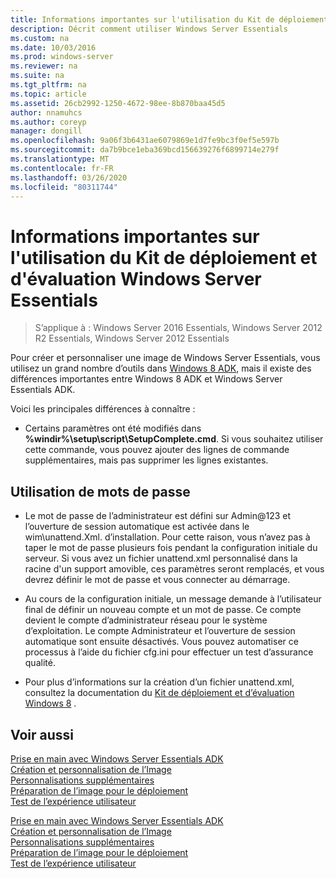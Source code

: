 ```yaml
---
title: Informations importantes sur l'utilisation du Kit de déploiement et d'évaluation Windows Server Essentials
description: Décrit comment utiliser Windows Server Essentials
ms.custom: na
ms.date: 10/03/2016
ms.prod: windows-server
ms.reviewer: na
ms.suite: na
ms.tgt_pltfrm: na
ms.topic: article
ms.assetid: 26cb2992-1250-4672-98ee-8b870baa45d5
author: nnamuhcs
ms.author: coreyp
manager: dongill
ms.openlocfilehash: 9a06f3b6431ae6079869e1d7fe9bc3f0ef5e597b
ms.sourcegitcommit: da7b9bce1eba369bcd156639276f6899714e279f
ms.translationtype: MT
ms.contentlocale: fr-FR
ms.lasthandoff: 03/26/2020
ms.locfileid: "80311744"
---
```

# <a name="important-information-for-using-the-windows-server-essentials-adk"></a>Informations importantes sur l'utilisation du Kit de déploiement et d'évaluation Windows Server Essentials

>S’applique à : Windows Server 2016 Essentials, Windows Server 2012 R2 Essentials, Windows Server 2012 Essentials

Pour créer et personnaliser une image de Windows Server Essentials, vous utilisez un grand nombre d’outils dans [Windows 8 ADK](https://go.microsoft.com/fwlink/?LinkId=248647), mais il existe des différences importantes entre Windows 8 ADK et Windows Server Essentials ADK.  
  
 Voici les principales différences à connaître :  
  
-   Certains paramètres ont été modifiés dans **%windir%\setup\script\SetupComplete.cmd**. Si vous souhaitez utiliser cette commande, vous pouvez ajouter des lignes de commande supplémentaires, mais pas supprimer les lignes existantes.  
  
## <a name="working-with-passwords"></a>Utilisation de mots de passe  
  
-   Le mot de passe de l’administrateur est défini sur Admin@123 et l’ouverture de session automatique est activée dans le wim\unattend.Xml. d’installation. Pour cette raison, vous n’avez pas à taper le mot de passe plusieurs fois pendant la configuration initiale du serveur. Si vous avez un fichier unattend.xml personnalisé dans la racine d'un support amovible, ces paramètres seront remplacés, et vous devrez définir le mot de passe et vous connecter au démarrage.  
  
-   Au cours de la configuration initiale, un message demande à l’utilisateur final de définir un nouveau compte et un mot de passe. Ce compte devient le compte d’administrateur réseau pour le système d’exploitation. Le compte Administrateur et l’ouverture de session automatique sont ensuite désactivés. Vous pouvez automatiser ce processus à l’aide du fichier cfg.ini pour effectuer un test d’assurance qualité.  
  
-   Pour plus d’informations sur la création d’un fichier unattend.xml, consultez la documentation du [Kit de déploiement et d’évaluation Windows 8](https://go.microsoft.com/fwlink/?LinkId=248694) .  
  
## <a name="see-also"></a>Voir aussi  

 [Prise en main avec Windows Server Essentials ADK](Getting-Started-with-the-Windows-Server-Essentials-ADK.md)   
 [Création et personnalisation de l’Image](Creating-and-Customizing-the-Image.md)   
 [Personnalisations supplémentaires](Additional-Customizations.md)   
 [Préparation de l’image pour le déploiement](Preparing-the-Image-for-Deployment.md)   
 [Test de l’expérience utilisateur](Testing-the-Customer-Experience.md)

 [Prise en main avec Windows Server Essentials ADK](../install/Getting-Started-with-the-Windows-Server-Essentials-ADK.md)   
 [Création et personnalisation de l’Image](../install/Creating-and-Customizing-the-Image.md)   
 [Personnalisations supplémentaires](../install/Additional-Customizations.md)   
 [Préparation de l’image pour le déploiement](../install/Preparing-the-Image-for-Deployment.md)   
 [Test de l’expérience utilisateur](../install/Testing-the-Customer-Experience.md)

